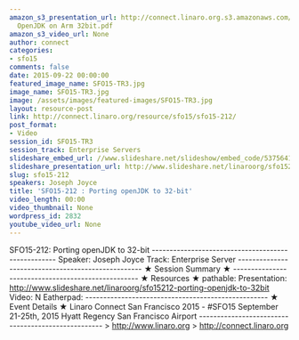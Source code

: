 ```yaml
---
amazon_s3_presentation_url: http://connect.linaro.org.s3.amazonaws.com/sfo15/Presentations/09-22-Tuesday/SFO15-212-
  OpenJDK on Arm 32bit.pdf
amazon_s3_video_url: None
author: connect
categories:
- sfo15
comments: false
date: 2015-09-22 00:00:00
featured_image_name: SFO15-TR3.jpg
image_name: SFO15-TR3.jpg
image: /assets/images/featured-images/SFO15-TR3.jpg
layout: resource-post
link: http://connect.linaro.org/resource/sfo15/sfo15-212/
post_format:
- Video
session_id: SFO15-TR3
session_track: Enterprise Servers
slideshare_embed_url: //www.slideshare.net/slideshow/embed_code/53756415
slideshare_presentation_url: http://www.slideshare.net/linaroorg/sfo15212-porting-openjdk-to-32bit
slug: sfo15-212
speakers: Joseph Joyce
title: 'SFO15-212 : Porting openJDK to 32-bit'
video_length: 00:00
video_thumbnail: None
wordpress_id: 2832
youtube_video_url: None
---
```


SFO15-212: Porting openJDK to 32-bit --------------------------------------------------- Speaker: Joseph Joyce Track: Enterprise Server --------------------------------------------------- ★ Session Summary ★ --------------------------------------------------- ★ Resources ★ pathable: Presentation: http://www.slideshare.net/linaroorg/sfo15212-porting-openjdk-to-32bit Video: N Eatherpad: --------------------------------------------------- ★ Event Details ★ Linaro Connect San Francisco 2015 - #SFO15 September 21-25th, 2015 Hyatt Regency San Francisco Airport --------------------------------------------------- > http://www.linaro.org > http://connect.linaro.org
